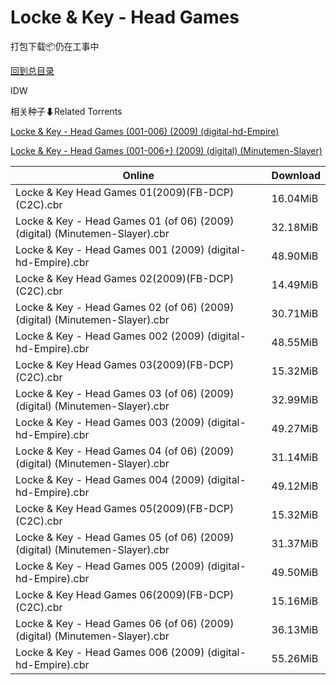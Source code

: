 # Locke & Key - Head Games

打包下载📦仍在工事中

[回到总目录](/Catalogs.md)

IDW





相关种子⬇Related Torrents

[Locke & Key - Head Games (001-006) (2009) (digital-hd-Empire)](https://github.com/alicewish/markdown/blob/master/torrent/Locke---Key---Head-Games--001-006---2009---digital-hd-Empire.md)

[Locke & Key - Head Games (001-006+) (2009) (digital) (Minutemen-Slayer)](https://github.com/alicewish/markdown/blob/master/torrent/Locke---Key---Head-Games--001-006----2009---digital---Minutemen-Slayer.md)

Online | Download
--- | ---
Locke & Key Head Games 01(2009)(FB-DCP)(C2C).cbr | 16.04MiB
Locke & Key - Head Games 01 (of 06) (2009) (digital) (Minutemen-Slayer).cbr | 32.18MiB
Locke & Key - Head Games 001 (2009) (digital-hd-Empire).cbr | 48.90MiB
Locke & Key Head Games 02(2009)(FB-DCP)(C2C).cbr | 14.49MiB
Locke & Key - Head Games 02 (of 06) (2009) (digital) (Minutemen-Slayer).cbr | 30.71MiB
Locke & Key - Head Games 002 (2009) (digital-hd-Empire).cbr | 48.55MiB
Locke & Key Head Games 03(2009)(FB-DCP)(C2C).cbr | 15.32MiB
Locke & Key - Head Games 03 (of 06) (2009) (digital) (Minutemen-Slayer).cbr | 32.99MiB
Locke & Key - Head Games 003 (2009) (digital-hd-Empire).cbr | 49.27MiB
Locke & Key - Head Games 04 (of 06) (2009) (digital) (Minutemen-Slayer).cbr | 31.14MiB
Locke & Key - Head Games 004 (2009) (digital-hd-Empire).cbr | 49.12MiB
Locke & Key Head Games 05(2009)(FB-DCP)(C2C).cbr | 15.32MiB
Locke & Key - Head Games 05 (of 06) (2009) (digital) (Minutemen-Slayer).cbr | 31.37MiB
Locke & Key - Head Games 005 (2009) (digital-hd-Empire).cbr | 49.50MiB
Locke & Key Head Games 06(2009)(FB-DCP)(C2C).cbr | 15.16MiB
Locke & Key - Head Games 06 (of 06) (2009) (digital) (Minutemen-Slayer).cbr | 36.13MiB
Locke & Key - Head Games 006 (2009) (digital-hd-Empire).cbr | 55.26MiB
